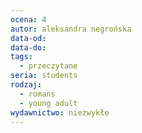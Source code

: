 ```yaml
---
ocena: 4
autor: aleksandra negrońska
data-od: 
data-do: 
tags:
  - przeczytane
seria: students
rodzaj:
  - romans
  - young adult
wydawnictwo: niezwykłe
---
```



